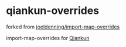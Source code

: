 # qiankun-overrides

forked from [joeldenning/import-map-overrides](https://github.com/joeldenning/import-map-overrides)

import-map-overrides for [Qiankun](https://qiankun.umijs.org/)
